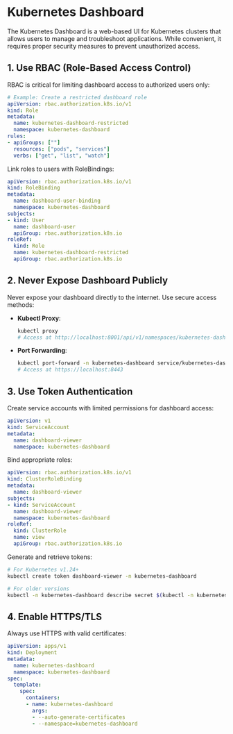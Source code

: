 # Kubernetes Dashboard

The Kubernetes Dashboard is a web-based UI for Kubernetes clusters that allows users to manage and troubleshoot applications. While convenient, it requires proper security measures to prevent unauthorized access.

## 1. Use RBAC (Role-Based Access Control)

RBAC is critical for limiting dashboard access to authorized users only:

```yaml
# Example: Create a restricted dashboard role
apiVersion: rbac.authorization.k8s.io/v1
kind: Role
metadata:
  name: kubernetes-dashboard-restricted
  namespace: kubernetes-dashboard
rules:
- apiGroups: [""]
  resources: ["pods", "services"]
  verbs: ["get", "list", "watch"]
```

Link roles to users with RoleBindings:

```yaml
apiVersion: rbac.authorization.k8s.io/v1
kind: RoleBinding
metadata:
  name: dashboard-user-binding
  namespace: kubernetes-dashboard
subjects:
- kind: User
  name: dashboard-user
  apiGroup: rbac.authorization.k8s.io
roleRef:
  kind: Role
  name: kubernetes-dashboard-restricted
  apiGroup: rbac.authorization.k8s.io
```

## 2. Never Expose Dashboard Publicly

Never expose your dashboard directly to the internet. Use secure access methods:

- **Kubectl Proxy**:
  ```bash
  kubectl proxy
  # Access at http://localhost:8001/api/v1/namespaces/kubernetes-dashboard/services/https:kubernetes-dashboard:/proxy/
  ```

- **Port Forwarding**:
  ```bash
  kubectl port-forward -n kubernetes-dashboard service/kubernetes-dashboard 8443:443
  # Access at https://localhost:8443
  ```

## 3. Use Token Authentication

Create service accounts with limited permissions for dashboard access:

```yaml
apiVersion: v1
kind: ServiceAccount
metadata:
  name: dashboard-viewer
  namespace: kubernetes-dashboard
```

Bind appropriate roles:

```yaml
apiVersion: rbac.authorization.k8s.io/v1
kind: ClusterRoleBinding
metadata:
  name: dashboard-viewer
subjects:
- kind: ServiceAccount
  name: dashboard-viewer
  namespace: kubernetes-dashboard
roleRef:
  kind: ClusterRole
  name: view
  apiGroup: rbac.authorization.k8s.io
```

Generate and retrieve tokens:

```bash
# For Kubernetes v1.24+
kubectl create token dashboard-viewer -n kubernetes-dashboard

# For older versions
kubectl -n kubernetes-dashboard describe secret $(kubectl -n kubernetes-dashboard get secret | grep dashboard-viewer | awk '{print $1}')
```

## 4. Enable HTTPS/TLS

Always use HTTPS with valid certificates:

```yaml
apiVersion: apps/v1
kind: Deployment
metadata:
  name: kubernetes-dashboard
  namespace: kubernetes-dashboard
spec:
  template:
    spec:
      containers:
      - name: kubernetes-dashboard
        args:
        - --auto-generate-certificates
        - --namespace=kubernetes-dashboard
```
